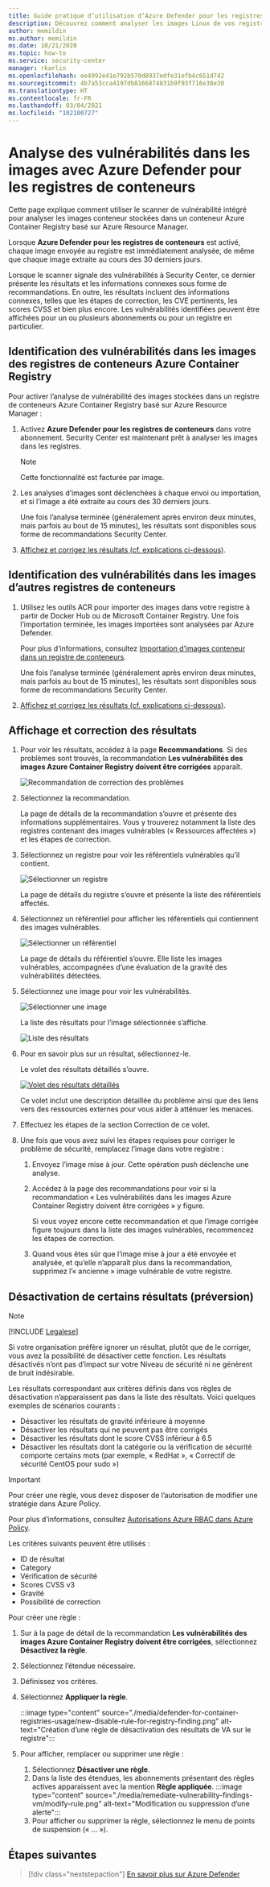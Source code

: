 ```yaml
---
title: Guide pratique d’utilisation d’Azure Defender pour les registres de conteneurs
description: Découvrez comment analyser les images Linux de vos registres hébergés par Linux avec Azure Defender pour les registres de conteneurs
author: memildin
ms.author: memildin
ms.date: 10/21/2020
ms.topic: how-to
ms.service: security-center
manager: rkarlin
ms.openlocfilehash: ee4992e41e792b570d8937edfe31efb4c651d742
ms.sourcegitcommit: 4b7a53cca4197db8166874831b9f93f716e38e30
ms.translationtype: HT
ms.contentlocale: fr-FR
ms.lasthandoff: 03/04/2021
ms.locfileid: "102100727"
---
```

# <a name="use-azure-defender-for-container-registries-to-scan-your-images-for-vulnerabilities"></a>Analyse des vulnérabilités dans les images avec Azure Defender pour les registres de conteneurs

Cette page explique comment utiliser le scanner de vulnérabilité intégré pour analyser les images conteneur stockées dans un conteneur Azure Container Registry basé sur Azure Resource Manager.

Lorsque **Azure Defender pour les registres de conteneurs** est activé, chaque image envoyée au registre est immédiatement analysée, de même que chaque image extraite au cours des 30 derniers jours. 

Lorsque le scanner signale des vulnérabilités à Security Center, ce dernier présente les résultats et les informations connexes sous forme de recommandations. En outre, les résultats incluent des informations connexes, telles que les étapes de correction, les CVE pertinents, les scores CVSS et bien plus encore. Les vulnérabilités identifiées peuvent être affichées pour un ou plusieurs abonnements ou pour un registre en particulier.


## <a name="identify-vulnerabilities-in-images-in-azure-container-registries"></a>Identification des vulnérabilités dans les images des registres de conteneurs Azure Container Registry 

Pour activer l’analyse de vulnérabilité des images stockées dans un registre de conteneurs Azure Container Registry basé sur Azure Resource Manager :

1. Activez **Azure Defender pour les registres de conteneurs** dans votre abonnement. Security Center est maintenant prêt à analyser les images dans les registres.

    >[!NOTE]
    > Cette fonctionnalité est facturée par image.

1. Les analyses d’images sont déclenchées à chaque envoi ou importation, et si l’image a été extraite au cours des 30 derniers jours. 

    Une fois l’analyse terminée (généralement après environ deux minutes, mais parfois au bout de 15 minutes), les résultats sont disponibles sous forme de recommandations Security Center.

1. [Affichez et corrigez les résultats (cf. explications ci-dessous)](#view-and-remediate-findings).

## <a name="identify-vulnerabilities-in-images-in-other-container-registries"></a>Identification des vulnérabilités dans les images d’autres registres de conteneurs 

1. Utilisez les outils ACR pour importer des images dans votre registre à partir de Docker Hub ou de Microsoft Container Registry.  Une fois l’importation terminée, les images importées sont analysées par Azure Defender. 

    Pour plus d’informations, consultez [Importation d’images conteneur dans un registre de conteneurs](../container-registry/container-registry-import-images.md).

    Une fois l’analyse terminée (généralement après environ deux minutes, mais parfois au bout de 15 minutes), les résultats sont disponibles sous forme de recommandations Security Center.

1. [Affichez et corrigez les résultats (cf. explications ci-dessous)](#view-and-remediate-findings).


## <a name="view-and-remediate-findings"></a>Affichage et correction des résultats

1. Pour voir les résultats, accédez à la page **Recommandations**. Si des problèmes sont trouvés, la recommandation **Les vulnérabilités des images Azure Container Registry doivent être corrigées** apparaît.

    ![Recommandation de correction des problèmes ](media/monitor-container-security/acr-finding.png)

1. Sélectionnez la recommandation. 

    La page de détails de la recommandation s’ouvre et présente des informations supplémentaires. Vous y trouverez notamment la liste des registres contenant des images vulnérables (« Ressources affectées ») et les étapes de correction. 

1. Sélectionnez un registre pour voir les référentiels vulnérables qu’il contient.

    ![Sélectionner un registre](media/monitor-container-security/acr-finding-select-registry.png)

    La page de détails du registre s’ouvre et présente la liste des référentiels affectés.

1. Sélectionnez un référentiel pour afficher les référentiels qui contiennent des images vulnérables.

    ![Sélectionner un référentiel](media/monitor-container-security/acr-finding-select-repository.png)

    La page de détails du référentiel s’ouvre. Elle liste les images vulnérables, accompagnées d’une évaluation de la gravité des vulnérabilités détectées.

1. Sélectionnez une image pour voir les vulnérabilités.

    ![Sélectionner une image](media/monitor-container-security/acr-finding-select-image.png)

    La liste des résultats pour l’image sélectionnée s’affiche.

    ![Liste des résultats](media/monitor-container-security/acr-findings.png)

1. Pour en savoir plus sur un résultat, sélectionnez-le. 

    Le volet des résultats détaillés s’ouvre.

    [![Volet des résultats détaillés](media/monitor-container-security/acr-finding-details-pane.png)](media/monitor-container-security/acr-finding-details-pane.png#lightbox)

    Ce volet inclut une description détaillée du problème ainsi que des liens vers des ressources externes pour vous aider à atténuer les menaces.

1. Effectuez les étapes de la section Correction de ce volet.

1. Une fois que vous avez suivi les étapes requises pour corriger le problème de sécurité, remplacez l’image dans votre registre :

    1. Envoyez l’image mise à jour. Cette opération push déclenche une analyse. 
    
    1. Accédez à la page des recommandations pour voir si la recommandation « Les vulnérabilités dans les images Azure Container Registry doivent être corrigées » y figure. 
    
        Si vous voyez encore cette recommandation et que l’image corrigée figure toujours dans la liste des images vulnérables, recommencez les étapes de correction.

    1. Quand vous êtes sûr que l’image mise à jour a été envoyée et analysée, et qu’elle n’apparaît plus dans la recommandation, supprimez l’« ancienne » image vulnérable de votre registre.


## <a name="disable-specific-findings-preview"></a>Désactivation de certains résultats (préversion)

> [!NOTE]
> [!INCLUDE [Legalese](../../includes/security-center-preview-legal-text.md)]

Si votre organisation préfère ignorer un résultat, plutôt que de le corriger, vous avez la possibilité de désactiver cette fonction. Les résultats désactivés n’ont pas d’impact sur votre Niveau de sécurité ni ne génèrent de bruit indésirable.

Les résultats correspondant aux critères définis dans vos règles de désactivation n’apparaissent pas dans la liste des résultats. Voici quelques exemples de scénarios courants :

- Désactiver les résultats de gravité inférieure à moyenne
- Désactiver les résultats qui ne peuvent pas être corrigés
- Désactiver les résultats dont le score CVSS inférieur à 6.5
- Désactiver les résultats dont la catégorie ou la vérification de sécurité comporte certains mots (par exemple, « RedHat », « Correctif de sécurité CentOS pour sudo »)

> [!IMPORTANT]
> Pour créer une règle, vous devez disposer de l’autorisation de modifier une stratégie dans Azure Policy.
>
> Pour plus d’informations, consultez [Autorisations Azure RBAC dans Azure Policy](../governance/policy/overview.md#azure-rbac-permissions-in-azure-policy).

Les critères suivants peuvent être utilisés : 

- ID de résultat 
- Category
- Vérification de sécurité 
- Scores CVSS v3
- Gravité 
- Possibilité de correction 

Pour créer une règle :

1. Sur à la page de détail de la recommandation **Les vulnérabilités des images Azure Container Registry doivent être corrigées**, sélectionnez **Désactivez la règle**.
1. Sélectionnez l’étendue nécessaire.
1. Définissez vos critères.
1. Sélectionnez **Appliquer la règle**.

    :::image type="content" source="./media/defender-for-container-registries-usage/new-disable-rule-for-registry-finding.png" alt-text="Création d’une règle de désactivation des résultats de VA sur le registre":::

1. Pour afficher, remplacer ou supprimer une règle : 
    1. Sélectionnez **Désactiver une règle**.
    1. Dans la liste des étendues, les abonnements présentant des règles actives apparaissent avec la mention **Règle appliquée**.
        :::image type="content" source="./media/remediate-vulnerability-findings-vm/modify-rule.png" alt-text="Modification ou suppression d’une alerte":::
    1. Pour afficher ou supprimer la règle, sélectionnez le menu de points de suspension (« … »).


## <a name="next-steps"></a>Étapes suivantes

> [!div class="nextstepaction"]
> [En savoir plus sur Azure Defender](azure-defender.md)